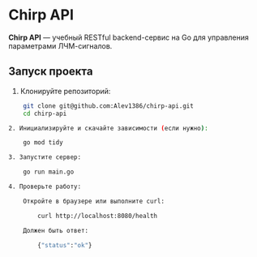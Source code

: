 # Chirp API

**Chirp API** — учебный RESTful backend-сервис на Go для управления параметрами ЛЧМ-сигналов.

## Запуск проекта

1. Клонируйте репозиторий:

```bash
    git clone git@github.com:Alev1386/chirp-api.git
    cd chirp-api

2. Инициализируйте и скачайте зависимости (если нужно):

    go mod tidy

3. Запустите сервер:

    go run main.go

4. Проверьте работу:

    Откройте в браузере или выполните curl:

        curl http://localhost:8080/health

    Должен быть ответ:

        {"status":"ok"}
